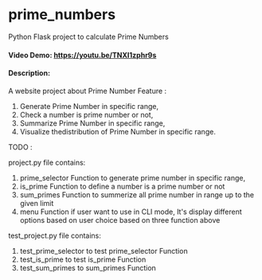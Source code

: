 # prime_numbers
Python Flask project to calculate Prime Numbers 
#### Video Demo: https://youtu.be/TNXI1zphr9s
#### Description:
A website project about Prime Number 
Feature :
1. Generate Prime Number in specific range,
2. Check a number is prime number or not,
3. Summarize Prime Number in specific range,
4. Visualize thedistribution of Prime Number in specific range.

TODO :

project.py file contains:
  1. prime_selector Function to generate prime number in specific range,
  2. is_prime Function to define a number is a prime number or not
  3. sum_primes Function to summerize all prime number in range up to the given limit
  4. menu Function if user want to use in CLI mode, It's display different options based on user choice based on three function above
     
test_project.py file contains:
  1. test_prime_selector to test prime_selector Function
  2. test_is_prime to test is_prime Function
  3. test_sum_primes to sum_primes Function
